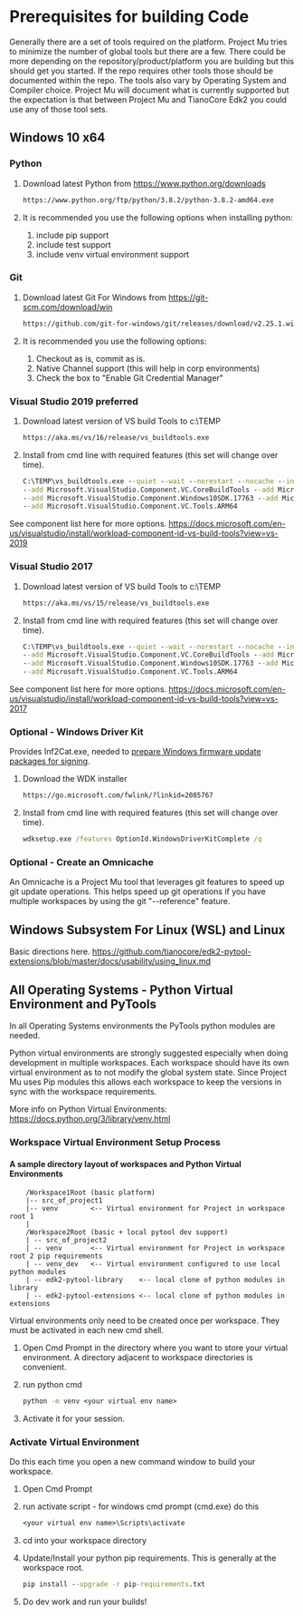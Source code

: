 # Prerequisites for building Code

Generally there are a set of tools required on the platform.  Project Mu tries to minimize the number of global tools
but there are a few.  There could be more depending on the repository/product/platform you are building but this should
get you started.  If the repo requires other tools those should be documented within the repo.
The tools also vary by Operating System and Compiler choice.  Project Mu will document what is currently supported but
the expectation is that between Project Mu and TianoCore Edk2 you could use any of those tool sets.

## Windows 10 x64

### Python

1. Download latest Python from <https://www.python.org/downloads>

    ``` cmd
    https://www.python.org/ftp/python/3.8.2/python-3.8.2-amd64.exe
    ```

2. It is recommended you use the following options when installing python:
    1. include pip support
    2. include test support
    3. include venv virtual environment support

### Git

1. Download latest Git For Windows from <https://git-scm.com/download/win>

    ``` cmd
    https://github.com/git-for-windows/git/releases/download/v2.25.1.windows.1/Git-2.25.1-64-bit.exe
    ```

2. It is recommended you use the following options:
    1. Checkout as is, commit as is.
    2. Native Channel support (this will help in corp environments)
    3. Check the box to "Enable Git Credential Manager"

### Visual Studio 2019 **preferred**

1. Download latest version of VS build Tools to c:\TEMP

    ``` cmd
    https://aka.ms/vs/16/release/vs_buildtools.exe
    ```

2. Install from cmd line with required features (this set will change over time).

    ``` cmd
    C:\TEMP\vs_buildtools.exe --quiet --wait --norestart --nocache --installPath C:\BuildTools \
    --add Microsoft.VisualStudio.Component.VC.CoreBuildTools --add Microsoft.VisualStudio.Component.VC.Tools.x86.x64 \
    --add Microsoft.VisualStudio.Component.Windows10SDK.17763 --add Microsoft.VisualStudio.Component.VC.Tools.ARM \
    --add Microsoft.VisualStudio.Component.VC.Tools.ARM64
    ```

See component list here for more options. <https://docs.microsoft.com/en-us/visualstudio/install/workload-component-id-vs-build-tools?view=vs-2019>

### Visual Studio 2017

1. Download latest version of VS build Tools to c:\TEMP

    ``` cmd
    https://aka.ms/vs/15/release/vs_buildtools.exe
    ```

2. Install from cmd line with required features (this set will change over time).

    ``` cmd
    C:\TEMP\vs_buildtools.exe --quiet --wait --norestart --nocache --installPath C:\BuildTools \
    --add Microsoft.VisualStudio.Component.VC.CoreBuildTools --add Microsoft.VisualStudio.Component.VC.Tools.x86.x64 \
    --add Microsoft.VisualStudio.Component.Windows10SDK.17763 --add Microsoft.VisualStudio.Component.VC.Tools.ARM \
    --add Microsoft.VisualStudio.Component.VC.Tools.ARM64
    ```

See component list here for more options.
<https://docs.microsoft.com/en-us/visualstudio/install/workload-component-id-vs-build-tools?view=vs-2017>

### Optional - Windows Driver Kit

Provides Inf2Cat.exe, needed to [prepare Windows firmware update packages for signing](https://docs.microsoft.com/en-us/windows-hardware/drivers/bringup/certifying-and-signing-the-update-package).

1. Download the WDK installer

    ``` cmd
    https://go.microsoft.com/fwlink/?linkid=2085767
    ```

2. Install from cmd line with required features (this set will change over time).

    ``` cmd
    wdksetup.exe /features OptionId.WindowsDriverKitComplete /q
    ```

### Optional - Create an Omnicache

An Omnicache is a Project Mu tool that leverages git features to speed up git update operations.  This helps speed up
git operations if you have multiple workspaces by using the git "--reference" feature.

## Windows Subsystem For Linux (WSL) and Linux

Basic directions here. <https://github.com/tianocore/edk2-pytool-extensions/blob/master/docs/usability/using_linux.md>

## All Operating Systems - Python Virtual Environment and PyTools

In all Operating Systems environments the PyTools python modules are needed.

Python virtual environments are strongly suggested especially when doing development in multiple workspaces.  Each
workspace should have its own virtual environment as to not modify the global system state. Since Project Mu uses
Pip modules this allows each workspace to keep the versions in sync with the workspace requirements.

More info on Python Virtual Environments: <https://docs.python.org/3/library/venv.html>

### Workspace Virtual Environment Setup Process

#### A sample directory layout of workspaces and Python Virtual Environments

``` pre
    /Workspace1Root (basic platform)
    |-- src_of_project1
    |-- venv        <-- Virtual environment for Project in workspace root 1
    |
    /Workspace2Root (basic + local pytool dev support)
    | -- src_of_project2
    | -- venv       <-- Virtual environment for Project in workspace root 2 pip requirements
    | -- venv_dev   <-- Virtual environment configured to use local python modules
    | -- edk2-pytool-library    <-- local clone of python modules in library
    | -- edk2-pytool-extensions <-- local clone of python modules in extensions
```

Virtual environments only need to be created once per workspace.  They must be activated in each new cmd shell.

1. Open Cmd Prompt in the directory where you want to store your virtual environment.  A directory adjacent to
   workspace directories is convenient.
2. run python cmd

    ``` cmd
    python -m venv <your virtual env name>
    ```

3. Activate it for your session.

### Activate Virtual Environment

Do this each time you open a new command window to build your workspace.

1. Open Cmd Prompt
2. run activate script - for windows cmd prompt (cmd.exe) do this

    ``` cmd
    <your virtual env name>\Scripts\activate
    ```

3. cd into your workspace directory
4. Update/Install your python pip requirements.  This is generally at the workspace root.

    ``` cmd
    pip install --upgrade -r pip-requirements.txt
    ```

5. Do dev work and run your builds!
